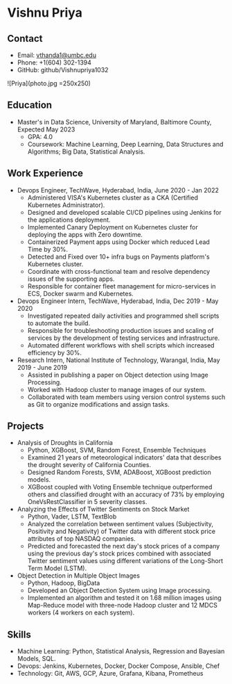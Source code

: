 # Vishnu Priya

## Contact

* Email: vthanda1@umbc.edu
* Phone: +1(604) 302-1394
* GitHub: github/Vishnupriya1032

![Priya](photo.jpg =250x250)

## Education

* Master's in Data Science, University of Maryland, Baltimore County, Expected May 2023
    * GPA: 4.0
    * Coursework: Machine Learning, Deep Learning, Data Structures and Algorithms; Big Data, Statistical Analysis.

## Work Experience

* Devops Engineer, TechWave, Hyderabad, India, June 2020 - Jan 2022
    * Administered VISA's Kubernetes cluster as a CKA (Certified Kubernetes Administrator).
    * Designed and developed scalable CI/CD pipelines using Jenkins for the applications deployment.
    * Implemented Canary Deployment on Kubernetes cluster for deploying the apps with Zero downtime.
    * Containerized Payment apps using Docker which reduced Lead Time by 30%.
    * Detected and Fixed over 10+ infra bugs on Payments platform's Kubernetes cluster.
    * Coordinate with cross-functional team and resolve dependency issues of the supporting apps.
    * Responsible for container fleet management for micro-services in ECS, Docker swarm and Kubernetes.
* Devops Engineer Intern, TechWave, Hyderabad, India, Dec 2019 - May 2020
    * Investigated repeated daily activities and programmed shell scripts to automate the build.
    * Responsible for troubleshooting production issues and scaling of services by the development of testing services and infrastructure.
    * Automated different workflows with shell scripts which increased efficiency by 30%.
* Research Intern, National Institute of Technology, Warangal, India, May 2019 - June 2019
    * Assisted in publishing a paper on Object detection using Image Processing.
    * Worked with Hadoop cluster to manage images of our system.
    * Collaborated with team members using version control systems such as Git to organize modifications and assign tasks.

## Projects

* Analysis of Droughts in California
    * Python, XGBoost, SVM, Random Forest, Ensemble Techniques
    * Examined 21 years of meteorological indicators' data that describes the drought severity of California Counties.
    * Designed Random Forests, SVM, ADABoost, XGBoost prediction models.
    * XGBoost coupled with Voting Ensemble technique outperformed others and classified drought with an accuracy of 73% by employing OneVsRestClassifier in 5 severity classes.
* Analyzing the Effects of Twitter Sentiments on Stock Market
    * Python, Vader, LSTM, TextBlob
    * Analyzed the correlation between sentiment values (Subjectivity, Positivity and Negativity) of Twitter data with different stock price attributes of top NASDAQ companies.
    * Predicted and forecasted the next day's stock prices of a company using the previous day's stock prices combined with associated Twitter sentiment values using different variations of the Long-Short Term Model (LSTM).
* Object Detection in Multiple Object Images
    * Python, Hadoop, BigData
    * Developed an Object Detection System using Image processing.
    * Implemented an algorithm and tested it on 1.68 million images using Map-Reduce model with three-node Hadoop cluster and 12 MDCS workers (4 workers on each system).

## Skills

* Machine Learning: Python, Statistical Analysis, Regression and Bayesian Models, SQL.
* Devops: Jenkins, Kubernetes, Docker, Docker Compose, Ansible, Chef
* Technology: Git, AWS, GCP, Azure, Grafana, Kibana, Prometheus
